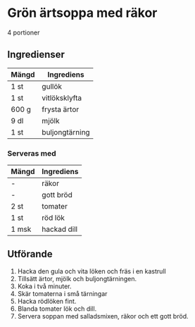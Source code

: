 # Grön ärtsoppa med räkor
4 portioner

## Ingredienser

Mängd|Ingrediens
------------ | -------------
1 st|gullök
1 st|vitlöksklyfta
600 g|frysta ärtor
9 dl|mjölk
1 st|buljongtärning

### Serveras med
Mängd| Ingrediens
------------ | -------------
\-|räkor
\-|gott bröd
2 st|tomater
1 st|röd lök
1 msk|hackad dill

## Utförande
1. Hacka den gula och vita löken och fräs i en kastrull
2. Tillsätt ärtor, mjölk och buljongtärningen.
3. Koka i två minuter.
4. Skär tomaterna i små tärningar
5. Hacka rödlöken fint.
6. Blanda tomater lök och dill.
7. Servera soppan med salladsmixen, räkor och ett gott bröd.
